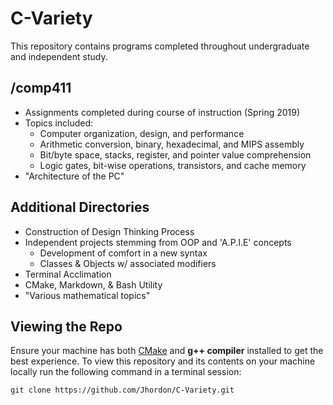 # C-Variety

This repository contains programs completed throughout undergraduate and independent study.

## /comp411

- Assignments completed during course of instruction (Spring 2019)
- Topics included:
  - Computer organization, design, and performance
  - Arithmetic conversion, binary, hexadecimal, and MIPS assembly
  - Bit/byte space, stacks, register, and pointer value comprehension
  - Logic gates, bit-wise operations, transistors, and cache memory
- "Architecture of the PC"

## Additional Directories

- Construction of Design Thinking Process
- Independent projects stemming from OOP and 'A.P.I.E' concepts
  - Development of comfort in a new syntax
  - Classes & Objects w/ associated modifiers
- Terminal Acclimation
- CMake, Markdown, & Bash Utility
- "Various mathematical topics"

## Viewing the Repo

Ensure your machine has both [CMake](https://cmake.org/download/) and **g++ compiler** installed to get the best experience. To view this repository and its contents on your machine locally run the following command in a terminal session:

```terminal
git clone https://github.com/Jhordon/C-Variety.git
```
